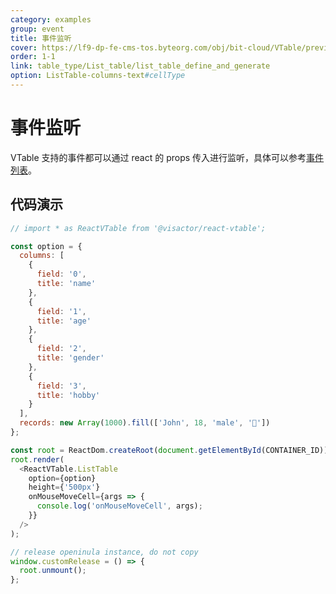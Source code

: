 ```yaml
---
category: examples
group: event
title: 事件监听
cover: https://lf9-dp-fe-cms-tos.byteorg.com/obj/bit-cloud/VTable/preview/react-default.png
order: 1-1
link: table_type/List_table/list_table_define_and_generate
option: ListTable-columns-text#cellType
---
```


# 事件监听

VTable 支持的事件都可以通过 react 的 props 传入进行监听，具体可以参考[事件列表](../../api/events)。

## 代码演示

```javascript livedemo template=vtable-react
// import * as ReactVTable from '@visactor/react-vtable';

const option = {
  columns: [
    {
      field: '0',
      title: 'name'
    },
    {
      field: '1',
      title: 'age'
    },
    {
      field: '2',
      title: 'gender'
    },
    {
      field: '3',
      title: 'hobby'
    }
  ],
  records: new Array(1000).fill(['John', 18, 'male', '🏀'])
};

const root = ReactDom.createRoot(document.getElementById(CONTAINER_ID));
root.render(
  <ReactVTable.ListTable
    option={option}
    height={'500px'}
    onMouseMoveCell={args => {
      console.log('onMouseMoveCell', args);
    }}
  />
);

// release openinula instance, do not copy
window.customRelease = () => {
  root.unmount();
};
```
